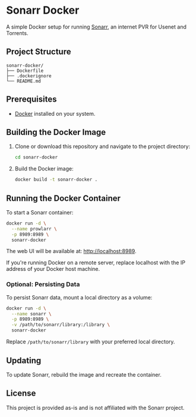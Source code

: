 # Sonarr Docker

A simple Docker setup for running [Sonarr](https://sonarr.tv/), an internet PVR for Usenet and Torrents.

## Project Structure

```
sonarr-docker/
├── Dockerfile
├── .dockerignore
└── README.md
```

## Prerequisites

- [Docker](https://docs.docker.com/get-docker/) installed on your system.

## Building the Docker Image

1. Clone or download this repository and navigate to the project directory:

   ```bash
   cd sonarr-docker
   ```

2. Build the Docker image:

   ```bash
   docker build -t sonarr-docker .
   ```

## Running the Docker Container

To start a Sonarr container:

```bash
docker run -d \
  --name prowlarr \
  -p 8989:8989 \
  sonarr-docker
```

The web UI will be available at: [http://localhost:8989](http://localhost:8989).

If you're running Docker on a remote server, replace localhost with the IP address of your Docker host machine.

### Optional: Persisting Data

To persist Sonarr data, mount a local directory as a volume:

```bash
docker run -d \
  --name sonarr \
  -p 8989:8989 \
  -v /path/to/sonarr/library:/library \
  sonarr-docker
```

Replace `/path/to/sonarr/library` with your preferred local directory.

## Updating

To update Sonarr, rebuild the image and recreate the container.

## License

This project is provided as-is and is not affiliated with the Sonarr project.
